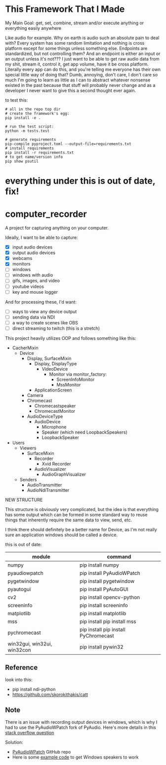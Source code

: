 # This Framework That I Made

My Main Goal: get, set, combine, stream and/or execute anything or everything easily anywhere

Like audio for example.
Why on earth is audio such an absolute pain to deal with? Every system has some random limitation and nothing is cross platform except for some things unless something else. Endpoints are standardized, but not controlling them? And an endpoint is either an input or an output unless it's not??? I just want to be able to get raw audio data from my shit, stream it, control it, get app volume, have it be cross platform. Literally every app can do this, and you're telling me everyone has their own special little way of doing that? Dumb, annoying, don't care, I don't care so much I'm going to learn as little as I can to abstract whatever nonsense existed in the past because that stuff will probably never change and as a developer I never want to give this a second thought ever again.

to test this:

```
# all in the repo top dir
# create the framework's egg:
pip install -e .

# run the test script:
python -m tests.test

# generate requirements
pip-compile pyproject.toml --output-file=requirements.txt
# install requirements
pip install -r requirements.txt
# to get name/version info
pip show psutil
```

# everything under this is out of date, fix!

# computer_recorder

A project for capturing anything on your computer.

Ideally, I want to be able to capture:
 - [X] input audio devices
 - [X] output audio devices
 - [X] webcams
 - [X] monitors
 - [ ] windows
 - [ ] windows with audio
 - [ ] gifs, images, and video
 - [ ] youtube videos
 - [ ] key and mouse logger

And for processing these, I'd want:
 - [ ] ways to view any device output
 - [ ] sending data via NDI
 - [ ] a way to create scenes like OBS
 - [ ] direct streaming to twitch (this is a stretch)

This project heavily utilizes OOP and follows something like this:

- CacherMixin
    - Device
        - Display, SurfaceMixin
            - Display, DisplayType
                - VideoDevice
                    - Monitor via monitor_factory:
                        - ScreenInfoMonitor
                        - MssMonitor
            - ApplicationScreen
       - Camera
       - Chromecast
            - Chromecastspeaker
            - ChromecastMonitor
       - AudioDeviceType
            - AudioDevice
                - Microphone
                - Speaker (which need LoopbackSpeakers)
                - LoopbackSpeaker
- Users
    - Viewers
        - SurfaceMixin
            - Recorder
                - Xvid Recorder
            - AudioVisualizer
                - AudioGraphVisualizer
    - Senders
        - AudioTransmitter
        - AudioNdiTransmitter


NEW STRUCTURE




This structure is obviously very complicated, but the idea is that everything has some 
output which can be formed in some standard way to reuse things that inherently require 
the same data to view, send, etc. 

I think there should definitely be a better name for Device, as I'm not really sure an
application windows should be called a device. 


this is out of date:

| module                      | command                              |
| --------------------------- | ------------------------------------ |
| numpy                       | pip install numpy                    |
| pyaudiowpatch               | pip install PyAudioWPatch            |
| pygetwindow                 | pip install pygetwindow              |
| pyautogui                   | pip install PyAutoGUI                |
| cv2                         | pip install opencv-python            |
| screeninfo                  | pip install screeninfo               |
| matplotlib                  | pip install matplotlib               |
| mss                         | pip install pip install mss          |
| pychromecast                | pip install pip install PyChromecast |
| win32gui, win32ui, win32con | pip install pywin32                  |


## Reference

look into this:
 - pip install ndi-python
 - https://github.com/skorokithakis/catt


## Note

There is an issue with recording output devices in windows, which is why I had to use the PyAudioWPatch fork of PyAudio. Here's more details in this [stack overflow question](https://stackoverflow.com/questions/26573556/record-speakers-output-with-pyaudio)

Solution:
 - [PyAudioWPatch](https://github.com/s0d3s/PyAudioWPatch) GitHub repo
 - Here is some [example code](https://github.com/s0d3s/PyAudioWPatch/blob/master/examples/pawp_record_wasapi_loopback.py) to get Windows speakers to work
